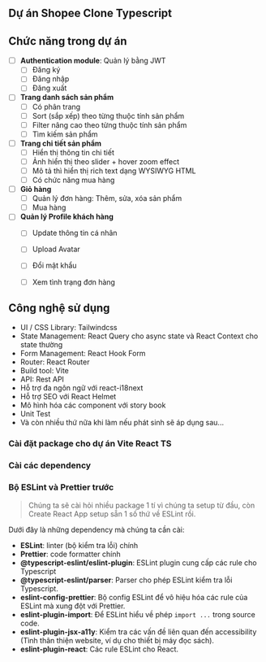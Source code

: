 ## Dự án Shopee Clone Typescript

## Chức năng trong dự án

- [ ] **Authentication module**: Quản lý bằng JWT  
  - [ ] Đăng ký  
  - [ ] Đăng nhập  
  - [ ] Đăng xuất  

- [ ] **Trang danh sách sản phẩm**  
  - [ ] Có phân trang  
  - [ ] Sort (sắp xếp) theo từng thuộc tính sản phẩm  
  - [ ] Filter nâng cao theo từng thuộc tính sản phẩm  
  - [ ] Tìm kiếm sản phẩm  

- [ ] **Trang chi tiết sản phẩm**  
  - [ ] Hiển thị thông tin chi tiết  
  - [ ] Ảnh hiển thị theo slider + hover zoom effect  
  - [ ] Mô tả thì hiển thị rich text dạng WYSIWYG HTML  
  - [ ] Có chức năng mua hàng  

- [ ] **Giỏ hàng**  
  - [ ] Quản lý đơn hàng: Thêm, sửa, xóa sản phẩm  
  - [ ] Mua hàng  

- [ ] **Quản lý Profile khách hàng**  
  - [ ] Update thông tin cá nhân  
  - [ ] Upload Avatar  
  - [ ] Đổi mật khẩu  
  - [ ] Xem tình trạng đơn hàng  


## Công nghệ sử dụng
- UI / CSS Library: Tailwindcss
- State Management: React Query cho async state và React Context cho state thường
- Form Management: React Hook Form
- Router: React Router
- Build tool: Vite
- API: Rest API 
- Hỗ trợ đa ngôn ngữ với react-i18next
- Hỗ trợ SEO với React Helmet
- Mô hình hóa các component với story book
- Unit Test
- Và còn nhiều thứ nữa khi làm nếu phát sinh sẽ áp dụng sau...

### Cài đặt package cho dự án Vite React TS

### Cài các dependency

### Bộ ESLint và Prettier trước

> Chúng ta sẽ cài hỏi nhiều package 1 tí vì chúng ta setup từ đầu, còn Create React App setup sẵn 1 số thứ về ESLint rồi.

Dưới đây là những dependency mà chúng ta cần cài:
- **ESLint**: linter (bộ kiểm tra lỗi) chính
- **Prettier**: code formatter chính
- **@typescript-eslint/eslint-plugin**: ESLint plugin cung cấp các rule cho Typescript
- **@typescript-eslint/parser**: Parser cho phép ESLint kiểm tra lỗi Typescript.
- **eslint-config-prettier**: Bộ config ESLint để vô hiệu hóa các rule của ESLint mà xung đột với Prettier.
- **eslint-plugin-import**: Để ESLint hiểu về phép `import ...` trong source code.
- **eslint-plugin-jsx-a11y**: Kiểm tra các vấn đề liên quan đến accessibility (Tình thân thiện website, ví dụ cho thiết bị máy đọc sách).
- **eslint-plugin-react**: Các rule ESLint cho React.